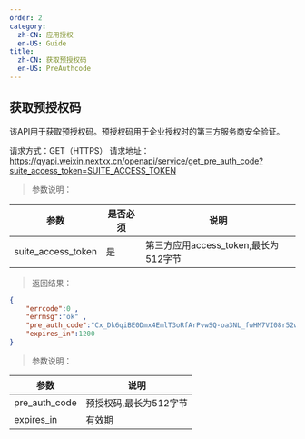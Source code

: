 ```yaml
---
order: 2
category:
  zh-CN: 应用授权
  en-US: Guide
title: 
  zh-CN: 获取预授权码
  en-US: PreAuthcode
---
```


## 获取预授权码
该API用于获取预授权码。预授权码用于企业授权时的第三方服务商安全验证。

请求方式：GET（HTTPS）
请求地址： https://qyapi.weixin.nextxx.cn/openapi/service/get_pre_auth_code?suite_access_token=SUITE_ACCESS_TOKEN

> 参数说明：

| 参数 | 是否必须 | 说明 |
| --------   | ------ | ---------------------------------------------- |
| suite_access_token | 是 | 第三方应用access_token,最长为512字节 |

> 返回结果：
```json
{
    "errcode":0 ,
    "errmsg":"ok" ,
    "pre_auth_code":"Cx_Dk6qiBE0Dmx4EmlT3oRfArPvwSQ-oa3NL_fwHM7VI08r52wazoZX2Rhpz1dEw",
    "expires_in":1200
}
```

> 参数说明：

| 参数 | 说明 |
| --------   | ---------------------------------------------- |
| pre_auth_code | 预授权码,最长为512字节 |
| expires_in | 有效期 |
